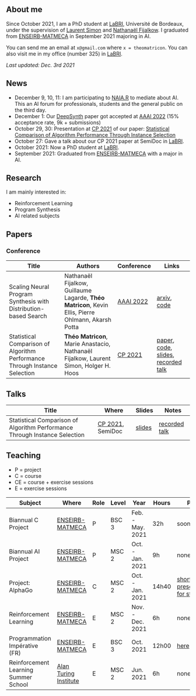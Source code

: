 ## About me

Since October 2021, I am a PhD student at [LaBRI][LABRI], Université de Bordeaux, under the supervision of [Laurent Simon](https://www.labri.fr/perso/lsimon/) and [Nathanaël Fijalkow](https://nathanael-fijalkow.github.io/).
I graduated from [ENSEIRB-MATMECA][ENSEIRB] in September 2021 majoring in AI.

You can send me an email at `x@gmail.com` where `x = theomatricon`. You can also visit me in my office (number 325) in [LaBRI][LABRI].

*Last updated: Dec. 3rd 2021*

## News

- December 9, 10, 11: I am participating to [NAIA.R](https://forum.naia.io/) to mediate about AI. This an AI forum for professionals, students and the general public on the third day.
- December 1: Our [DeepSynth][DeepSynth-arxiv] paper got accepted at [AAAI 2022](https://aaai.org/Conferences/AAAI-22/) (15% acceptance rate, 9k + submissions)
- October 29, 30: Presentation at [CP 2021][CP21] of our paper: [Statistical Comparison of Algorithm Performance Through Instance Selection][PSEAS-paper]
- October 27: Gave a talk about our CP 2021 paper at SemiDoc in [LaBRI][LABRI].
- October 2021: Now a PhD student at [LaBRI][LABRI].
- September 2021: Graduated from [ENSEIRB-MATMECA][ENSEIRB] with a major in AI.

## Research

I am mainly interested in:

- Reinforcement Learning
- Program Synthesis
- AI related subjects

## Papers

### Conference

| Title | Authors | Conference | Links |
|-------|---------|------------|-------|
|Scaling Neural Program Synthesis with Distribution-based Search | Nathanaël Fijalkow, Guillaume Lagarde, **Théo Matricon**, Kevin Ellis, Pierre Ohlmann, Akarsh Potta | [AAAI 2022](https://aaai.org/Conferences/AAAI-22/) | [arxiv][DeepSynth-arxiv], [code][DeepSynth-code]|
|Statistical Comparison of Algorithm Performance Through Instance Selection | **Théo Matricon**, Marie Anastacio, Nathanaël Fijalkow, Laurent Simon, Holger H. Hoos | [CP 2021][CP21] | [paper][PSEAS-paper], [code][PSEAS-code], [slides](./slides/cp2021.pdf), [recorded talk][PSEAS-video] |

## Talks

| Title | Where | Slides | Notes |
|-------|-------|--------|-------|
| Statistical Comparison of Algorithm Performance Through Instance Selection | [CP 2021][CP21], SemiDoc | [slides](./slides/cp2021.pdf) | [recorded talk][PSEAS-video] |

## Teaching

- P = project
- C  = course
- CE = course + exercise sessions
- E  = exercise sessions

| Subject | Where | Role |  Level | Year | Hours | Page |
|---------|-------|------|--------|------|-------|------|
| Biannual C Project | [ENSEIRB-MATMECA][ENSEIRB] | P | BSC 3 | Feb. - May. 2021 | 32h | soon |
| Biannual AI Project | [ENSEIRB-MATMECA][ENSEIRB] | P | MSC 2 | Oct. - Jan. 2021 | 9h | none |
| Project: AlphaGo | [ENSEIRB-MATMECA][ENSEIRB] | C | MSC 2 | Oct. - Jan. 2021 | 14h40 | [short presentation for students](./teaching/alphago) |
| Reinforcement Learning | [ENSEIRB-MATMECA][ENSEIRB] | E | MSC 2 | Nov. - Dec. 2021 | 6h | none |
| Programmation Impérative (FR) | [ENSEIRB-MATMECA][ENSEIRB] | E | BSC 3 | Oct. 2021 | 12h00 | [here](https://www.labri.fr/perso/fmoranda/pg101/) |
| Reinforcement Learning  Summer School | [Alan Turing Institute][TUR] | E | MSC 2 | Jun. 2021 | 6h | none |

[ENSEIRB]: https://enseirb-matmeca.bordeaux-inp.fr/
[LABRI]: https://www.labri.fr/
[TUR]: https://www.turing.ac.uk/
[CP21]: https://cp2021.a4cp.org/
[PSEAS-paper]: https://doi.org/10.4230/LIPIcs.CP.2021.43
[PSEAS-code]: https://github.com/Theomat/PSEAS
[PSEAS-video]: https://www.youtube.com/watch?v=BO0313cajPI
[DeepSynth-arxiv]: https://arxiv.org/abs/2110.12485
[DeepSynth-code]: https://github.com/nathanael-fijalkow/DeepSynth/
